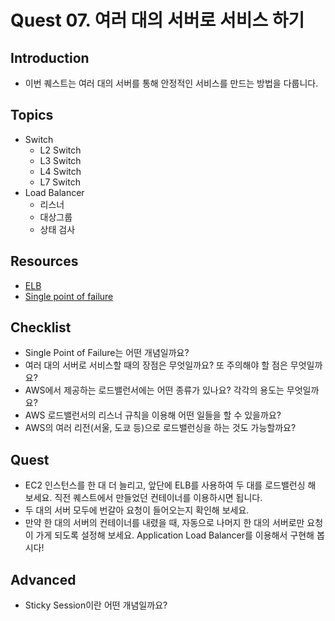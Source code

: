 # Quest 07. 여러 대의 서버로 서비스 하기

## Introduction
* 이번 퀘스트는 여러 대의 서버를 통해 안정적인 서비스를 만드는 방법을 다룹니다.

## Topics
* Switch
  * L2 Switch
  * L3 Switch
  * L4 Switch
  * L7 Switch
* Load Balancer
  * 리스너
  * 대상그룹
  * 상태 검사

## Resources
* [ELB](https://aws.amazon.com/ko/elasticloadbalancing)
* [Single point of failure](https://en.wikipedia.org/wiki/Single_point_of_failure)

## Checklist
* Single Point of Failure는 어떤 개념일까요?
* 여러 대의 서버로 서비스할 때의 장점은 무엇일까요? 또 주의해야 할 점은 무엇일까요?
* AWS에서 제공하는 로드밸런서에는 어떤 종류가 있나요? 각각의 용도는 무엇일까요?
* AWS 로드밸런서의 리스너 규칙을 이용해 어떤 일들을 할 수 있을까요?
* AWS의 여러 리전(서울, 도쿄 등)으로 로드밸런싱을 하는 것도 가능할까요?

## Quest
* EC2 인스턴스를 한 대 더 늘리고, 앞단에 ELB를 사용하여 두 대를 로드밸런싱 해 보세요. 직전 퀘스트에서 만들었던 컨테이너를 이용하시면 됩니다.
* 두 대의 서버 모두에 번갈아 요청이 들어오는지 확인해 보세요.
* 만약 한 대의 서버의 컨테이너를 내렸을 때, 자동으로 나머지 한 대의 서버로만 요청이 가게 되도록 설정해 보세요. Application Load Balancer를 이용해서 구현해 봅시다!

## Advanced
* Sticky Session이란 어떤 개념일까요?
